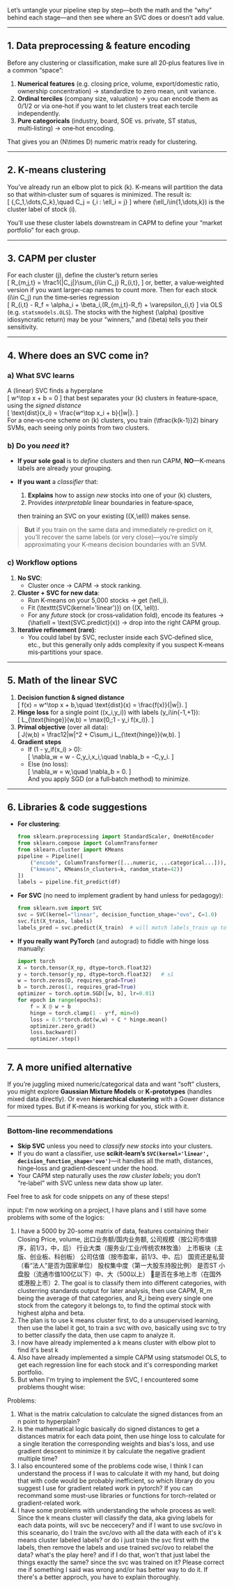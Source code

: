 Let’s untangle your pipeline step by step—both the math and the “why” behind each stage—and then see where an SVC does or doesn’t add value.

---

## 1. Data preprocessing & feature encoding  
Before any clustering or classification, make sure all 20‑plus features live in a common “space”:  
1. **Numerical features** (e.g. closing price, volume, export/domestic ratio, ownership concentration) → standardize to zero mean, unit variance.  
2. **Ordinal terciles** (company size, valuation) → you can encode them as 0/1/2 or via one‑hot if you want to let clusters treat each tercile independently.  
3. **Pure categoricals** (industry, board, SOE vs. private, ST status, multi‑listing) → one‑hot encoding.  

That gives you an \(N\times D\) numeric matrix ready for clustering.

---

## 2. K‑means clustering  
You’ve already run an elbow plot to pick \(k\).  K‑means will partition the data so that within‑cluster sum of squares is minimized.  The result is:  
\[
\{\,C_1,\dots,C_k\},\quad C_j = \{\,i : \ell_i = j\}
\]
where \(\ell_i\in\{1,\dots,k\}\) is the cluster label of stock \(i\).  

You’ll use these cluster labels downstream in CAPM to define your “market portfolio” for each group.

---

## 3. CAPM per cluster  
For each cluster \(j\), define the cluster’s return series  
\[
R_{m,j,t} = \frac1{|C_j|}\sum_{i\in C_j} R_{i,t},
\]
or, better, a value‐weighted version if you want larger‐cap names to count more.  Then for each stock \(i\in C_j\) run the time‐series regression  
\[
R_{i,t} - R_f = \alpha_i + \beta_i\,(R_{m,j,t}-R_f) + \varepsilon_{i,t}
\]
via OLS (e.g. `statsmodels.OLS`).  The stocks with the highest \(\alpha\) (positive idiosyncratic return) may be your “winners,” and \(\beta\) tells you their sensitivity.

---

## 4. Where does an SVC come in?  
### a) What SVC learns  
A (linear) SVC finds a hyperplane  
\[
w^\top x + b = 0
\]
that best separates your \(k\) clusters in feature‑space, using the *signed distance*  
\[
\text{dist}(x_i) = \frac{w^\top x_i + b}{\|w\|}.
\]  
For a one‑vs‑one scheme on \(k\) clusters, you train \(\tfrac{k(k-1)}2\) binary SVMs, each seeing only points from two clusters.

### b) Do you *need* it?  
- **If your sole goal** is to *define* clusters and then run CAPM, **NO**—K‑means labels are already your grouping.  
- **If you want** a *classifier* that:  
  1. **Explains** how to assign *new* stocks into one of your \(k\) clusters,  
  2. Provides *interpretable* linear boundaries in feature‑space,  
  
  then training an SVC on your existing \((X,\ell)\) makes sense.

> **But** if you train on the same data and immediately re‑predict on it, you’ll recover the same labels (or very close)—you’re simply approximating your K‑means decision boundaries with an SVM.

### c) Workflow options  
1. **No SVC**:  
   - Cluster once → CAPM → stock ranking.  
2. **Cluster + SVC for new data**:  
   - Run K‑means on your 5,000 stocks → get \(\ell_i\).  
   - Fit \(\texttt{SVC(kernel='linear')}\) on \((X, \ell)\).  
   - For any *future* stock (or cross‑validation fold), encode its features → \(\hat\ell = \text{SVC.predict}(x)\) → drop into the right CAPM group.  
3. **Iterative refinement (rare)**:  
   - You could label by SVC, recluster inside each SVC‐defined slice, etc., but this generally only adds complexity if you suspect K‑means mis‐partitions your space.

---

## 5. Math of the linear SVC  
1. **Decision function & signed distance**  
   \[
   f(x) = w^\top x + b,\quad \text{dist}(x) = \frac{f(x)}{\|w\|}.
   \]  
2. **Hinge loss** for a single point \((x_i,y_i)\) with labels \(y_i\in\{-1,+1\}\):  
   \[
   L_{\text{hinge}}(w,b) = \max\{0,\;1 - y_i f(x_i)\}.
   \]  
3. **Primal objective** (over all data):  
   \[
   J(w,b) = \frac12\|w\|^2 + C\sum_i L_{\text{hinge}}(w,b).
   \]  
4. **Gradient steps**  
   - If \(1 - y_if(x_i) > 0\):  
     \[
     \nabla_w = w - C\,y_i\,x_i,\quad \nabla_b = -C\,y_i.
     \]  
   - Else (no loss):  
     \[
     \nabla_w = w,\quad \nabla_b = 0.
     \]  
   And you apply SGD (or a full‐batch method) to minimize.

---

## 6. Libraries & code suggestions  
- **For clustering**:  
  ```python
  from sklearn.preprocessing import StandardScaler, OneHotEncoder
  from sklearn.compose import ColumnTransformer
  from sklearn.cluster import KMeans
  pipeline = Pipeline([
      ("encode", ColumnTransformer([...numeric, ...categorical...])),
      ("kmeans", KMeans(n_clusters=k, random_state=42))
  ])
  labels = pipeline.fit_predict(df)
  ```
- **For SVC** (no need to implement gradient by hand unless for pedagogy):  
  ```python
  from sklearn.svm import SVC
  svc = SVC(kernel="linear", decision_function_shape="ovo", C=1.0)
  svc.fit(X_train, labels)
  labels_pred = svc.predict(X_train)  # will match labels_train up to small errors
  ```
- **If you really want PyTorch** (and autograd) to fiddle with hinge loss manually:  
  ```python
  import torch
  X = torch.tensor(X_np, dtype=torch.float32)
  y = torch.tensor(y_np, dtype=torch.float32)   # ±1
  w = torch.zeros(D, requires_grad=True)
  b = torch.zeros(1, requires_grad=True)
  optimizer = torch.optim.SGD([w, b], lr=0.01)
  for epoch in range(epochs):
      f = X @ w + b
      hinge = torch.clamp(1 - y*f, min=0)
      loss = 0.5*torch.dot(w,w) + C * hinge.mean()
      optimizer.zero_grad()
      loss.backward()
      optimizer.step()
  ```

---

## 7. A more unified alternative  
If you’re juggling mixed numeric/categorical data and want “soft” clusters, you might explore **Gaussian Mixture Models** or **K‑prototypes** (handles mixed data directly).  Or even **hierarchical clustering** with a Gower distance for mixed types.  But if K‑means is working for you, stick with it.

---

### Bottom‑line recommendations  
- **Skip SVC** unless you need to *classify new stocks* into your clusters.  
- If you do want a classifier, use **scikit‑learn’s `SVC(kernel='linear', decision_function_shape='ovo')`**—it handles all the math, distances, hinge‐loss and gradient‐descent under the hood.  
- Your CAPM step naturally uses the *raw cluster labels*; you don’t “re‑label” with SVC unless new data show up later.  

Feel free to ask for code snippets on any of these steps!







input:
I'm now working on a project, I have plans and I still have some problems with some of the logics:

1. I have a 5000 by 20-some matrix of data, features containing their Closing Price, volume, 出口业务额/国内业务额, 公司规模（按公司市值排序，前1/3，中，后）
行业大类（服务业/工业/传统农林牧渔）
上市板块（主版、创业板、科创板）
公司估值（按市盈率，前1/3、中、后）
国资还是私营（看“法人”是否为国家单位）
股权集中度（第一大股东持股比例）
是否ST
小盘股（流通市值100亿以下）中、大（500以上）
是否在多地上市（在国外或港股上市）2. The goal is to classify them into different categories, with clusterring standards output for later analysis, then use CAPM, R_m being the average of that categories, and R_i being every single one stock from the category it belongs to, to find the optimal stock with highest alpha and beta. 
3. The plan is to use k means cluster first, to do a unsupervised learning, then use the label it got, to train a svc with ovo, basically using svc to try to better classify the data, then use capm to analyze it.
3. I now have already implemented a k means cluster with elbow plot to find it's best k
4. Also have already implemented a simple CAPM using statsmodel OLS, to get each regression line for each stock and it's corresponding market portfolio.
5. But when I'm trying to implement the SVC, I encountered some problems thought wise:

Problems:
1. What is the matrix calculation to calculate the signed distances from an n point to hyperplain?
2. Is the mathematical logic basically do signed distances to get a distances matrix for each data point, then use hinge loss to calculate for a single iteration the corresponding weights and bias's loss, and use gradient descent to minimize it by calculate the negative gradient multiple time? 
3. I also encountered some of the problems code wise, I think I can understand the process if I was to calculate it with my hand, but doing that with code would be probably inefficient, so which library do you suggest I use for gradient related work in pytorch? If you can recommand some must-use libraries or functions for torch-related or gradient-related work.
4. I have some problems with understanding the whole process as well: Since the k means cluster will classify the data, aka giving labels for each data points, will svc be neccecery? and if I want to use svc/ovo in this sceanario, do I train the svc/ovo with all the data with each of it's k means cluster labeled labels? or do i just train the svc first with the labels, then remove the labels and use trained svc/ovo to relabel the data? what's the play here? and if I do that, won't that just label the things exactly the same? since the svc was trained on it?
Please correct me if something I said was wrong and/or has better way to do it. If there's a better approch, you have to explain thoroughly.